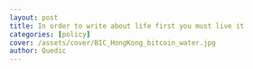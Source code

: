 ```yaml
---
layout: post
title: In order to write about life first you must live it
categories: [policy]
cover: /assets/cover/BIC_HongKong_bitcoin_water.jpg
author: Quedic
---
```



